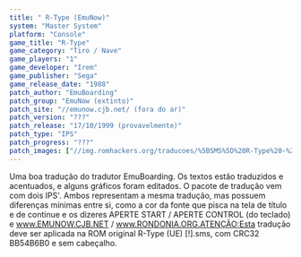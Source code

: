 ```yaml
---
title: " R-Type (EmuNow)"
system: "Master System"
platform: "Console"
game_title: "R-Type"
game_category: "Tiro / Nave"
game_players: "1"
game_developer: "Irem"
game_publisher: "Sega"
game_release_date: "1988"
patch_author: "EmuBoarding"
patch_group: "EmuNow (extinto)"
patch_site: "//emunow.cjb.net/ (fora do ar)"
patch_version: "???"
patch_release: "17/10/1999 (provavelmente)"
patch_type: "IPS"
patch_progress: "???"
patch_images: ["//img.romhackers.org/traducoes/%5BSMS%5D%20R-Type%20-%20EmuNow%20-%201.png","//img.romhackers.org/traducoes/%5BSMS%5D%20R-Type%20-%20EmuNow%20-%202.png","//img.romhackers.org/traducoes/%5BSMS%5D%20R-Type%20-%20EmuNow%20-%203.png"]
---
```

Uma boa tradução do tradutor EmuBoarding. Os textos estão traduzidos e acentuados, e alguns gráficos foram editados. O pacote de tradução vem com dois IPS'. Ambos representam a mesma tradução, mas possuem diferenças mínimas entre si, como a cor da fonte que pisca na tela de título e de continue e os dizeres APERTE START / APERTE CONTROL (do teclado) e www.EMUNOW.CJB.NET / www.RONDONIA.ORG.ATENÇÃO:Esta tradução deve ser aplicada na ROM original R-Type (UE) [!].sms, com CRC32 BB54B6B0 e sem cabeçalho.
